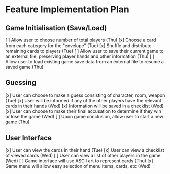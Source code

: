 # Feature Implementation Plan

## Game Initialisation (Save/Load)
[ ] Allow user to choose number of total players (Thu)
[x] Choose a card from each category for the "envelope" (Tue)
[x] Shuffle and distribute remaining cards to players (Tue)
[ ] Allow user to save their current game to an external file, preserving player hands and other information (Thu)
[ ] Allow user to load existing game save data from an external file to resume a saved game (Thu)

## Guessing
[x] User can choose to make a guess consisting of character, room, weapon (Tue)
[x] User will be informed if any of the other players have the relevant cards in their hands (Wed)
[x] Information will be saved in a checklist (Wed)
[x] User can choose to make their final accusation to determine if they win or lose the game (Wed)
[ ] Upon game conclusion, allow user to start a new game (Thu)

## User Interface
[x] User can view the cards in their hand (Tue)
[x] User can view a checklist of viewed cards (Wed)
[ ] User can view a list of other players in the game (Wed)
[ ] Game interface will use ASCII art to represent cards (Thu)
[x] Game menu will allow easy selection of menu items, cards, etc (Wed)